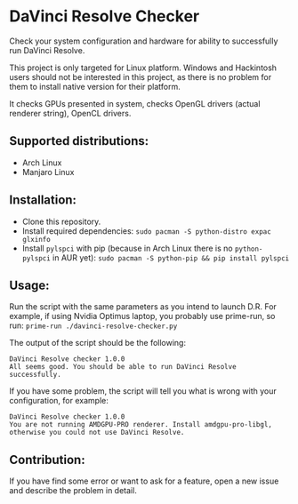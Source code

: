 # DaVinci Resolve Checker

Check your system configuration and hardware for ability to successfully run DaVinci Resolve.

This project is only targeted for Linux platform. Windows and Hackintosh users should not be interested in this project, as there is no problem for them to install native version for their platform.

It checks GPUs presented in system, checks OpenGL drivers (actual renderer string), OpenCL drivers.


## Supported distributions:

* Arch Linux
* Manjaro Linux

## Installation:

* Clone this repository.
* Install required dependencies: `sudo pacman -S python-distro expac glxinfo`
* Install `pylspci` with pip (because in Arch Linux there is no `python-pylspci` in AUR yet): `sudo pacman -S python-pip && pip install pylspci` 

## Usage:

Run the script with the same parameters as you intend to launch D.R.
For example, if using Nvidia Optimus laptop, you probably use prime-run, so run:
`prime-run ./davinci-resolve-checker.py`

The output of the script should be the following:
```
DaVinci Resolve checker 1.0.0
All seems good. You should be able to run DaVinci Resolve successfully.
```

If you have some problem, the script will tell you what is wrong with your configuration, for example:
```
DaVinci Resolve checker 1.0.0
You are not running AMDGPU-PRO renderer. Install amdgpu-pro-libgl, otherwise you could not use DaVinci Resolve.
```

## Contribution:
If you have find some error or want to ask for a feature, open a new issue and describe the problem in detail.
